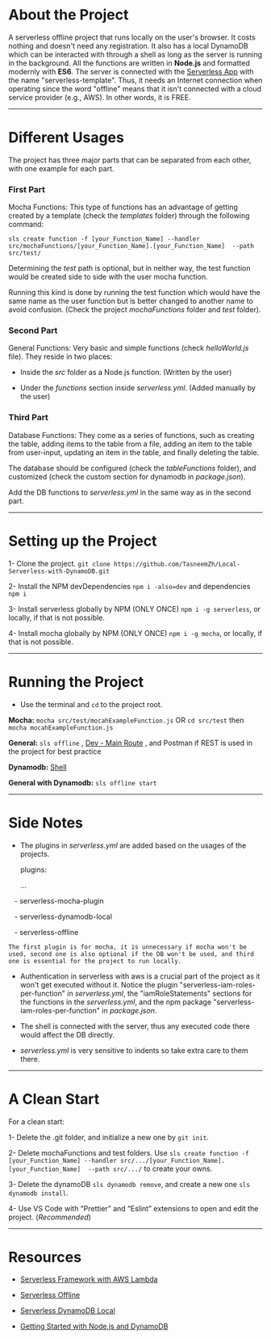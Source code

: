# About the Project

A serverless offline project that runs locally on the user's browser. It costs nothing and doesn't need any registration. It also has a local DynamoDB which can be interacted with through a shell as long as the server is running in the background. All the functions are written in **Node.js** and formatted modernly with **ES6**. The server is connected with the [Serverless App](https://app.serverless.com/) with the name "serverless-template". Thus, it needs an Internet connection when operating since the word "offline" means that it isn't connected with a cloud service provider (e.g., AWS). In other words, it is FREE.

-------------------------------------------------

# Different Usages

The project has three major parts that can be separated from each other, with one example for each part.

### First Part

Mocha Functions: This type of functions has an advantage of getting created by a template (check the _templates_ folder) through the following command:

`sls create function -f [your_Function_Name] --handler src/mochaFunctions/[your_Function_Name].[your_Function_Name]  --path src/test/`

Determining the _test_ path is optional, but in neither way, the test function would be created side to side with the user mocha function.

Running this kind is done by running the test function which would have the same name as the user function but is better changed to another name to avoid confusion. (Check the project _mochaFunctions_ folder and _test_ folder).

### Second Part

General Functions: Very basic and simple functions (check _helloWorld.js_ file). They reside in two places:

* Inside the _src_ folder as a Node.js function. (Written by the user)

* Under the _functions_ section inside _serverless.yml_. (Added manually by the user)

### Third Part

Database Functions: They come as a series of functions, such as creating the table, adding items to the table from a file, adding an item to the table from user-input, updating an item in the table, and finally deleting the table.

The database should be configured (check the _tableFunctions_ folder), and customized (check the custom section for dynamodb in _package.json_).

Add the DB functions to _serverless.yml_ in the same way as in the second part.

-------------------------------------------------

# Setting up the Project

1- Clone the project. `git clone https://github.com/TasneemZh/Local-Serverless-with-DynamoDB.git`

2- Install the NPM devDependencies `npm i -also=dev` and dependencies `npm i`

3- Install serverless globally by NPM (ONLY ONCE) `npm i -g serverless`, or locally, if that is not possible.

4- Install mocha globally by NPM (ONLY ONCE) `npm i -g mocha​`, or locally, if that is not possible.

-------------------------------------------------

# Running the Project

- Use the terminal and `cd` to the project root.

**Mocha:** `mocha src/test/mocahExampleFunction.js` OR `cd src/test` then `mocha mocahExampleFunction.js`

**General:** `sls offline` , [Dev - Main Route](http://localhost:3000/dev) , and Postman if REST is used in the project for best practice

**Dynamodb:** [Shell](http://localhost:8000/shell/)

**General with Dynamodb:** `sls offline start`

-------------------------------------------------

# Side Notes

* The plugins in _serverless.yml_ are added based on the usages of the projects.

    plugins:

    ...

    - serverless-mocha-plugin

    - serverless-dynamodb-local

    - serverless-offline

    The first plugin is for mocha, it is unnecessary if mocha won't be used, second one is also optional if the DB won't be used, and third one is essential for the project to run locally.

* Authentication in serverless with aws is a crucial part of the project as it won't get executed without it. Notice the plugin "serverless-iam-roles-per-function" in _serverless.yml_, the "iamRoleStatements" sections for the functions in the _serverless.yml_, and the npm package "serverless-iam-roles-per-function" in _package.json_.

* The shell is connected with the server, thus any executed code there would affect the DB directly.

* _serverless.yml_ is very sensitive to indents so take extra care to them there.

-------------------------------------------------

# A Clean Start

For a clean start:

1- Delete the .git folder, and initialize a new one by `git init`.

2- Delete mochaFunctions and test folders. Use `sls create function -f [your_Function_Name] --handler src/.../[your_Function_Name].[your_Function_Name]  --path src/.../` to create your owns.

3- Delete the dynamoDB `sls dynamodb remove`, and create a new one `sls dynamodb install`.

4- Use VS Code with “Prettier” and “Eslint” extensions to open and edit the project. (_Recommended_)

-------------------------------------------------

# Resources

* [Serverless Framework with AWS Lambda](https://www.youtube.com/watch?v=woqLi6NEW58)

* [Serverless Offline](https://www.serverless.com/plugins/serverless-offline)

* [Serverless DynamoDB Local](https://www.serverless.com/plugins/serverless-dynamodb-local)

* [Getting Started with Node.js and DynamoDB](https://docs.aws.amazon.com/amazondynamodb/latest/developerguide/GettingStarted.NodeJs.html)
